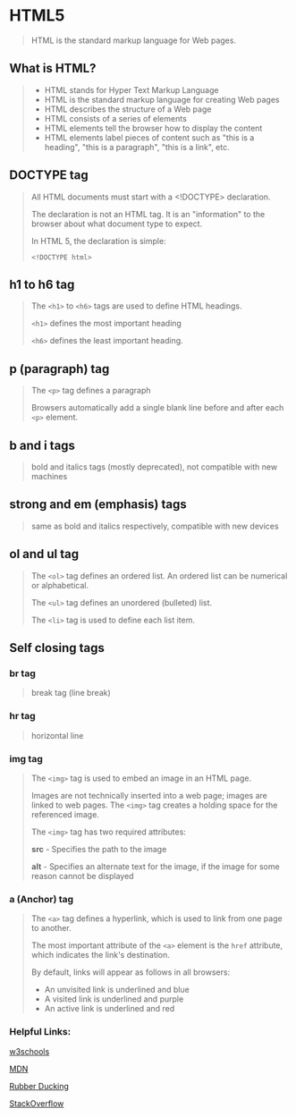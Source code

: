 # HTML5

> HTML is the standard markup language for Web pages.

## What is HTML?

> - HTML stands for Hyper Text Markup Language
> - HTML is the standard markup language for creating Web pages
> - HTML describes the structure of a Web page
> - HTML consists of a series of elements
> - HTML elements tell the browser how to display the content
> - HTML elements label pieces of content such as "this is a heading", "this is a paragraph", "this is a link", etc.
>
## DOCTYPE tag

> All HTML documents must start with a <!DOCTYPE> declaration.
> 
> The declaration is not an HTML tag. It is an "information" to the browser about what document type to expect.
> 
> In HTML 5, the declaration is simple:
> 
> `<!DOCTYPE html>`

## h1 to h6 tag

> The `<h1>` to `<h6>` tags are used to define HTML headings.
> 
> `<h1>` defines the most important heading
> 
> `<h6>` defines the least important heading.

## p (paragraph) tag

> The `<p>` tag defines a paragraph
> 
> Browsers automatically add a single blank line before and after each `<p>` element.

## b and i tags

> bold and italics tags (mostly deprecated), not compatible with new machines

## strong and em (emphasis) tags

> same as bold and italics respectively, compatible with new devices

## ol and ul tag

> The `<ol>` tag defines an ordered list. An ordered list can be numerical or alphabetical.
> 
> The `<ul>` tag defines an unordered (bulleted) list.
> 
> The `<li>` tag is used to define each list item.

## Self closing tags

### br tag

> break tag (line break)

### hr tag

> horizontal line

### img tag

> The `<img>` tag is used to embed an image in an HTML page.
> 
> Images are not technically inserted into a web page; images are linked to web pages. The `<img>` tag creates a holding space for the referenced image.
> 
> The `<img>` tag has two required attributes:
> 
> **src** - Specifies the path to the image
> 
> **alt** - Specifies an alternate text for the image, if the image for some reason cannot be displayed

### a (Anchor) tag

> The `<a>` tag defines a hyperlink, which is used to link from one page to another.
> 
> The most important attribute of the `<a>` element is the `href` attribute, which indicates the link's destination.
> 
> By default, links will appear as follows in all browsers:
> 
> - An unvisited link is underlined and blue
> - A visited link is underlined and purple
> - An active link is underlined and red

### Helpful Links:

[w3schools](https://www.w3schools.com/)

[MDN](https://developer.mozilla.org/en-US/)

[Rubber Ducking](https://rubberduckdebugging.com/)

[StackOverflow](https://stackoverflow.com/)